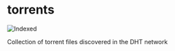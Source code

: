 torrents 
========
![Indexed](https://img.shields.io/badge/indexed-210272-blue)

Collection of torrent files discovered in the DHT network
